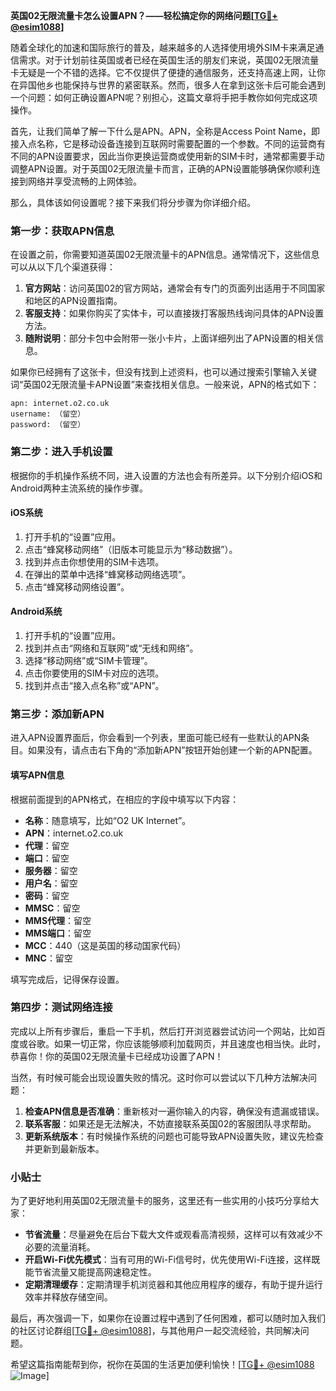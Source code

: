 **英国02无限流量卡怎么设置APN？——轻松搞定你的网络问题[[TG💪+ @esim1088](https://t.me/s/esim1088)]**

随着全球化的加速和国际旅行的普及，越来越多的人选择使用境外SIM卡来满足通信需求。对于计划前往英国或者已经在英国生活的朋友们来说，英国02无限流量卡无疑是一个不错的选择。它不仅提供了便捷的通信服务，还支持高速上网，让你在异国他乡也能保持与世界的紧密联系。然而，很多人在拿到这张卡后可能会遇到一个问题：如何正确设置APN呢？别担心，这篇文章将手把手教你如何完成这项操作。

首先，让我们简单了解一下什么是APN。APN，全称是Access Point Name，即接入点名称，它是移动设备连接到互联网时需要配置的一个参数。不同的运营商有不同的APN设置要求，因此当你更换运营商或使用新的SIM卡时，通常都需要手动调整APN设置。对于英国02无限流量卡而言，正确的APN设置能够确保你顺利连接到网络并享受流畅的上网体验。

那么，具体该如何设置呢？接下来我们将分步骤为你详细介绍。

### 第一步：获取APN信息

在设置之前，你需要知道英国02无限流量卡的APN信息。通常情况下，这些信息可以从以下几个渠道获得：

1. **官方网站**：访问英国02的官方网站，通常会有专门的页面列出适用于不同国家和地区的APN设置指南。
2. **客服支持**：如果你购买了实体卡，可以直接拨打客服热线询问具体的APN设置方法。
3. **随附说明**：部分卡包中会附带一张小卡片，上面详细列出了APN设置的相关信息。

如果你已经拥有了这张卡，但没有找到上述资料，也可以通过搜索引擎输入关键词“英国02无限流量卡APN设置”来查找相关信息。一般来说，APN的格式如下：
```
apn: internet.o2.co.uk
username: （留空）
password: （留空）
```

### 第二步：进入手机设置

根据你的手机操作系统不同，进入设置的方法也会有所差异。以下分别介绍iOS和Android两种主流系统的操作步骤。

#### iOS系统

1. 打开手机的“设置”应用。
2. 点击“蜂窝移动网络”（旧版本可能显示为“移动数据”）。
3. 找到并点击你想使用的SIM卡选项。
4. 在弹出的菜单中选择“蜂窝移动网络选项”。
5. 点击“蜂窝移动网络设置”。

#### Android系统

1. 打开手机的“设置”应用。
2. 找到并点击“网络和互联网”或“无线和网络”。
3. 选择“移动网络”或“SIM卡管理”。
4. 点击你要使用的SIM卡对应的选项。
5. 找到并点击“接入点名称”或“APN”。

### 第三步：添加新APN

进入APN设置界面后，你会看到一个列表，里面可能已经有一些默认的APN条目。如果没有，请点击右下角的“添加新APN”按钮开始创建一个新的APN配置。

#### 填写APN信息

根据前面提到的APN格式，在相应的字段中填写以下内容：

- **名称**：随意填写，比如“O2 UK Internet”。
- **APN**：internet.o2.co.uk
- **代理**：留空
- **端口**：留空
- **服务器**：留空
- **用户名**：留空
- **密码**：留空
- **MMSC**：留空
- **MMS代理**：留空
- **MMS端口**：留空
- **MCC**：440（这是英国的移动国家代码）
- **MNC**：留空

填写完成后，记得保存设置。

### 第四步：测试网络连接

完成以上所有步骤后，重启一下手机，然后打开浏览器尝试访问一个网站，比如百度或谷歌。如果一切正常，你应该能够顺利加载网页，并且速度也相当快。此时，恭喜你！你的英国02无限流量卡已经成功设置了APN！

当然，有时候可能会出现设置失败的情况。这时你可以尝试以下几种方法解决问题：

1. **检查APN信息是否准确**：重新核对一遍你输入的内容，确保没有遗漏或错误。
2. **联系客服**：如果还是无法解决，不妨直接联系英国02的客服团队寻求帮助。
3. **更新系统版本**：有时候操作系统的问题也可能导致APN设置失败，建议先检查并更新到最新版本。

### 小贴士

为了更好地利用英国02无限流量卡的服务，这里还有一些实用的小技巧分享给大家：

- **节省流量**：尽量避免在后台下载大文件或观看高清视频，这样可以有效减少不必要的流量消耗。
- **开启Wi-Fi优先模式**：当有可用的Wi-Fi信号时，优先使用Wi-Fi连接，这样既能节省流量又能提高网速稳定性。
- **定期清理缓存**：定期清理手机浏览器和其他应用程序的缓存，有助于提升运行效率并释放存储空间。

最后，再次强调一下，如果你在设置过程中遇到了任何困难，都可以随时加入我们的社区讨论群组[[TG💪+ @esim1088](https://t.me/s/esim1088)]，与其他用户一起交流经验，共同解决问题。

希望这篇指南能帮到你，祝你在英国的生活更加便利愉快！[[TG💪+ @esim1088](https://t.me/s/esim1088) ![Image](https://i.postimg.cc/4NQfJmqS/Snipaste-2025-05-13-00-14-12.png)]